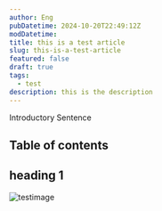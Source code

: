 ```yaml
---
author: Eng
pubDatetime: 2024-10-20T22:49:12Z
modDatetime:
title: this is a test article
slug: this-is-a-test-article
featured: false
draft: true
tags:
  - test
description: this is the description
---
```


Introductory Sentence

## Table of contents

## heading 1

![testimage](@assets/images/AstroPaper-v4.png)
